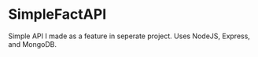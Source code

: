 # SimpleFactAPI

Simple API I made as a feature in seperate project.
Uses NodeJS, Express, and MongoDB.
